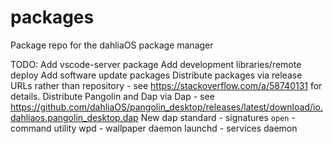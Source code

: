 # packages
Package repo for the dahliaOS package manager

TODO:
Add vscode-server package
Add development libraries/remote deploy
Add software update packages
Distribute packages via release URLs rather than repository - see https://stackoverflow.com/a/58740131 for details.
Distribute Pangolin and Dap via Dap - see https://github.com/dahliaOS/pangolin_desktop/releases/latest/download/io.dahliaos.pangolin_desktop.dap
New dap standard - signatures
`open` - command utility
wpd - wallpaper daemon
launchd - services daemon
